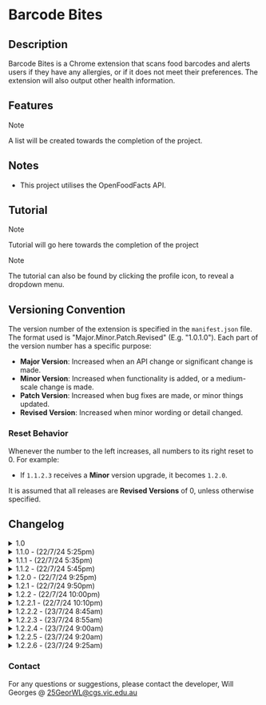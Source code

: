 # Barcode Bites

## Description

Barcode Bites is a Chrome extension that scans food barcodes and alerts users if they have any allergies, or if it does not meet their preferences. The extension will also output other health information.

## Features

> [!NOTE]
> A list will be created towards the completion of the project.

## Notes

- This project utilises the OpenFoodFacts API.

## Tutorial

> [!NOTE]
> Tutorial will go here towards the completion of the project

> [!NOTE]
> The tutorial can also be found by clicking the profile icon, to reveal a dropdown menu.

## Versioning Convention

The version number of the extension is specified in the `manifest.json` file. The format used is "Major.Minor.Patch.Revised" (E.g. "1.0.1.0"). Each part of the version number has a specific purpose:

- **Major Version**: Increased when an API change or significant change is made.
- **Minor Version**: Increased when functionality is added, or a medium-scale change is made.
- **Patch Version**: Increased when bug fixes are made, or minor things updated.
- **Revised Version**: Increased when minor wording or detail changed.

### Reset Behavior

Whenever the number to the left increases, all numbers to its right reset to 0. For example:
- If `1.1.2.3` receives a **Minor** version upgrade, it becomes `1.2.0`.

It is assumed that all releases are **Revised Versions** of 0, unless otherwise specified.

## Changelog

<details>
<summary>1.0</summary>
    <details>
    <summary>1.0.0 - (22/7/24 4:45pm)</summary>
    - Files and IDE Setup
    </details>
    <details>
    <summary>1.0.1 - (22/7/24 4:50pm)</summary>
    - Update Logo
    </details>
</details>
<details>
<summary>1.1.0 - (22/7/24 5:25pm)</summary>
- Connected Project to Github
</details>

<details>
<summary>1.1.1 - (22/7/24 5:35pm)</summary>
- Set logo on GitHub repository
</details>

<details>
<summary>1.1.2 - (22/7/24 5:45pm)</summary>
- Update README
<br>
- Revert logo change on GitHub repository
</details>

<details>
<summary>1.2.0 - (22/7/24 9:25pm)</summary>
- Add Permission in manifest.json.
<br>
- Create a Preference page.
<br>
- Change icon from dark/light with toggle in preferences.
</details>

<details>
<summary>1.2.1 - (22/7/24 9:50pm)</summary>
- Fixed a bug that caused a scroll bar to appear when in preferences
<br>
- Moved inline CSS into separate styles.css file.
</details>

<details>
<summary>1.2.2 - (22/7/24 10:00pm)</summary>
- Reformatted the README to include "Note" sections
</details>

<details>
<summary>1.2.2.1 - (22/7/24 10:10pm)</summary>
- Altered [Versioning Convention](#versioning-convention) in README
<br>
- Changed email in Contact
<br>
- Added same page link in README
</details>

<details>
<summary>1.2.2.2 - (23/7/24 8:45am)</summary>
- Updated Changelog format.
<br>
- Add Reset Behaviour in README
</details>

<details>
<summary>1.2.2.3 - (23/7/24 8:55am)</summary>
- Added line breaks in version history.
<br>
- Updated Reset Behaviour in README
</details>

<details>
<summary>1.2.2.4 - (23/7/24 9:00am)</summary>
- Minor Wording Changes.
</details>

<details>
<summary>1.2.2.5 - (23/7/24 9:20am)</summary>
- Testing formatting changes.
</details>

<details>
<summary>1.2.2.6 - (23/7/24 9:25am)</summary>
- Fixed formatting bug
</details>

### Contact

For any questions or suggestions, please contact the developer, Will Georges @ 25GeorWL@cgs.vic.edu.au